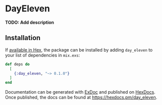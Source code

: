 # DayEleven

**TODO: Add description**

## Installation

If [available in Hex](https://hex.pm/docs/publish), the package can be installed
by adding `day_eleven` to your list of dependencies in `mix.exs`:

```elixir
def deps do
  [
    {:day_eleven, "~> 0.1.0"}
  ]
end
```

Documentation can be generated with [ExDoc](https://github.com/elixir-lang/ex_doc)
and published on [HexDocs](https://hexdocs.pm). Once published, the docs can
be found at <https://hexdocs.pm/day_eleven>.

